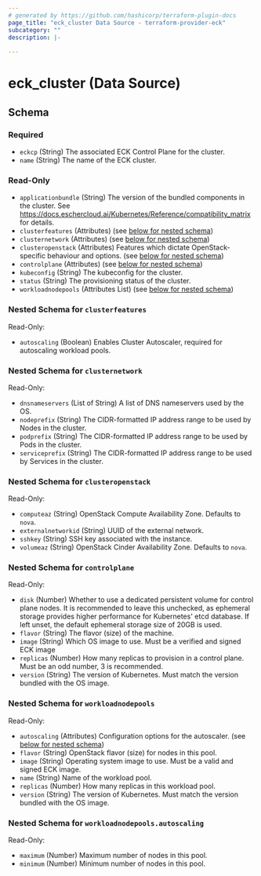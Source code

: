 ```yaml
---
# generated by https://github.com/hashicorp/terraform-plugin-docs
page_title: "eck_cluster Data Source - terraform-provider-eck"
subcategory: ""
description: |-
  
---
```


# eck_cluster (Data Source)





<!-- schema generated by tfplugindocs -->
## Schema

### Required

- `eckcp` (String) The associated ECK Control Plane for the cluster.
- `name` (String) The name of the ECK cluster.

### Read-Only

- `applicationbundle` (String) The version of the bundled components in the cluster.  See https://docs.eschercloud.ai/Kubernetes/Reference/compatibility_matrix for details.
- `clusterfeatures` (Attributes) (see [below for nested schema](#nestedatt--clusterfeatures))
- `clusternetwork` (Attributes) (see [below for nested schema](#nestedatt--clusternetwork))
- `clusteropenstack` (Attributes) Features which dictate OpenStack-specific behaviour and options. (see [below for nested schema](#nestedatt--clusteropenstack))
- `controlplane` (Attributes) (see [below for nested schema](#nestedatt--controlplane))
- `kubeconfig` (String) The kubeconfig for the cluster.
- `status` (String) The provisioning status of the cluster.
- `workloadnodepools` (Attributes List) (see [below for nested schema](#nestedatt--workloadnodepools))

<a id="nestedatt--clusterfeatures"></a>
### Nested Schema for `clusterfeatures`

Read-Only:

- `autoscaling` (Boolean) Enables Cluster Autoscaler, required for autoscaling workload pools.


<a id="nestedatt--clusternetwork"></a>
### Nested Schema for `clusternetwork`

Read-Only:

- `dnsnameservers` (List of String) A list of DNS nameservers used by the OS.
- `nodeprefix` (String) The CIDR-formatted IP address range to be used by Nodes in the cluster.
- `podprefix` (String) The CIDR-formatted IP address range to be used by Pods in the cluster.
- `serviceprefix` (String) The CIDR-formatted IP address range to be used by Services in the cluster.


<a id="nestedatt--clusteropenstack"></a>
### Nested Schema for `clusteropenstack`

Read-Only:

- `computeaz` (String) OpenStack Compute Availability Zone. Defaults to `nova`.
- `externalnetworkid` (String) UUID of the external network.
- `sshkey` (String) SSH key associated with the instance.
- `volumeaz` (String) OpenStack Cinder Availability Zone. Defaults to `nova`.


<a id="nestedatt--controlplane"></a>
### Nested Schema for `controlplane`

Read-Only:

- `disk` (Number) Whether to use a dedicated persistent volume for control plane nodes. It is recommended to leave this unchecked, as ephemeral storage provides higher performance for Kubernetes' etcd database. If left unset, the default ephemeral storage size of 20GB is used.
- `flavor` (String) The flavor (size) of the machine.
- `image` (String) Which OS image to use.  Must be a verified and signed ECK image
- `replicas` (Number) How many replicas to provision in a control plane.  Must be an odd number, 3 is recommended.
- `version` (String) The version of Kubernetes.  Must match the version bundled with the OS image.


<a id="nestedatt--workloadnodepools"></a>
### Nested Schema for `workloadnodepools`

Read-Only:

- `autoscaling` (Attributes) Configuration options for the autoscaler. (see [below for nested schema](#nestedatt--workloadnodepools--autoscaling))
- `flavor` (String) OpenStack flavor (size) for nodes in this pool.
- `image` (String) Operating system image to use.  Must be a valid and signed ECK image.
- `name` (String) Name of the workload pool.
- `replicas` (Number) How many replicas in this workload pool.
- `version` (String) The version of Kubernetes.  Must match the version bundled with the OS image.

<a id="nestedatt--workloadnodepools--autoscaling"></a>
### Nested Schema for `workloadnodepools.autoscaling`

Read-Only:

- `maximum` (Number) Maximum number of nodes in this pool.
- `minimum` (Number) Minimum number of nodes in this pool.

